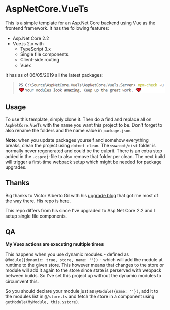 # AspNetCore.VueTs

This is a simple template for an Asp.Net Core backend using Vue as the frontend framework. It has the following features:

* Asp.Net Core 2.2
* Vue.js 2.x with
  * TypeScript 3.x
  * Single file components
  * Client-side routing
  * Vuex

It has as of 06/05/2019 all the latest packages:

> ![npm-check result](npm-check.png)

## Usage

To use this template, simply clone it.
Then do a find and replace all on `AspNetCore.VueTs` with the name you want this project to be.
Don't forget to also rename the folders and the name value in `package.json`.

**Note**: when you update packages yourself and somehow everything breaks, clean the project using `dotnet clean`.
The `wwwroot/dist` folder is normally never regenerated and could be the culprit.
There is an extra step added in the `.csproj`-file to also remove that folder per clean.
The next build will trigger a first-time webpack setup which might be needed for package upgrades.

## Thanks

Big thanks to Victor Alberto Gil with his [upgrade blog](https://medium.com/@vhanla/creating-a-vuejs-with-typescript-spa-on-asp-net-core-2-1-5efaee226154) that got me most of the way there.
His repo is [here](https://github.com/vhanla/vuets).

This repo differs from his since I've upgraded to Asp.Net Core 2.2 and I setup single file components.

## QA

**My Vuex actions are executing multiple times**

This happens when you use dynamic modules - defined as `@Module({dynamic: true, store, name: ''})` - which will add the module at runtime to the given store.
This however means that changes to the store or module will add it again to the store since state is perserved with webpack between builds.
So I've set this project up without the dynamic modules to circumvent this.

So you should declare your module just as `@Module({name: ''})`, add it to the modules list in `@/store.ts` and fetch the store in a component using `getModule(MyModule, this.$store)`.